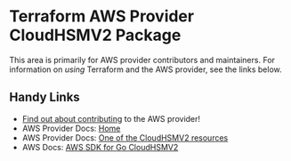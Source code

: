 # Terraform AWS Provider CloudHSMV2 Package

This area is primarily for AWS provider contributors and maintainers. For information on _using_ Terraform and the AWS provider, see the links below.

## Handy Links

* [Find out about contributing](https://hashicorp.github.io/terraform-provider-aws/#contribute) to the AWS provider!
* AWS Provider Docs: [Home](https://registry.terraform.io/providers/hashicorp/aws/latest/docs)
* AWS Provider Docs: [One of the CloudHSMV2 resources](https://registry.terraform.io/providers/hashicorp/aws/latest/docs/resources/cloudhsm_v2_hsm)
* AWS Docs: [AWS SDK for Go CloudHSMV2](https://docs.aws.amazon.com/sdk-for-go/api/service/cloudhsmv2/)

